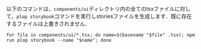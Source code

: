
以下のコマンドは，`components/ui`ディレクトリ内の全てのtsxファイルに対して，`plop storybook`コマンドを実行しstoriesファイルを生成します．既に存在するファイルは上書きされません．

```
for file in components/ui/*.tsx; do name=$(basename "$file" .tsx); npm run plop storybook --name "$name"; done
```


